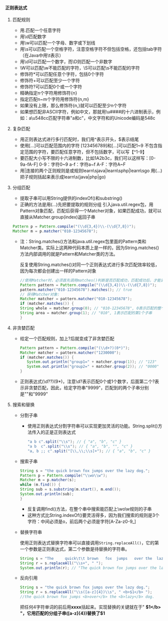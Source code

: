 #### 正则表达式

1. 匹配规则

   - 用.匹配一个任意字符
   - 用\d匹配数字
   - 用\w可以匹配一个字母、数字或下划线
   - 用\s可以匹配一个空格字符，注意空格字符不但包括空格，还包括tab字符（在Java中用\t表示）
   - 用\d可以匹配一个数字，而\D则匹配一个非数字
   - \W可以匹配\w不能匹配的字符，\S可以匹配\s不能匹配的字符
   - 修饰符*可以匹配任意个字符，包括0个字符
   - 修饰符+可以匹配至少一个字符
   - 修饰符?可以匹配0个或一个字符
   - 精确指定n个字符用修饰符{n}
   - 指定匹配n~m个字符用修饰符{n,m}
   - 如果没有上限，那么修饰符{n,}就可以匹配至少n个字符
   - 如果想匹配非ASCII字符，例如中文，那就用\u####的十六进制表示，例如：a\u548cc匹配字符串"a和c"，中文字符和的Unicode编码是548c

2. 复杂匹配

   - 用正则表达式进行多行匹配时，我们用^表示开头，$表示结尾
   - 使用[...]可以匹配范围内的字符 [123456789]和[...]可以匹配1~9
     不包含指定范围的字符，要匹配任意字符，但不包括数字，可以写【^1-9】
   - 要匹配大小写不限的十六进制数，比如1A2b3c，我们可以这样写：[0-9a-fA-F]
     0-9：字符0~9
     a-f：字符a~f
     A-F：字符A~F
   - 用|连接的两个正则规则是或规则learn\sjava|learn\sphp|learn\sgo
     用(...)把子规则括起来表示成learn\\s(java|php|go)

3. 分组匹配

   - 提取子串可以用String提供的indexOf()和substring()
   - 正确的方法是用(...)先把要提取的规则分组
     引入java.util.regex包，用Pattern对象匹配，匹配后获得一个Matcher对象，如果匹配成功，就可以直接从Matcher.group(index)返回子串

   ```java
   Pattern p = Pattern.compile("(\\d{3,4})\\-(\\d{7,8})");
   Matcher m = p.matcher("010-12345678");
   ```

   - 注：String.matches()方法和java.util.regex包里面的Pattern类和Matcher类。实际上这两种代码本质上是一样的，因为String.matches()方法内部调用的就是Pattern和Matcher类的方法。

     反复使用String.matches()对同一个正则表达式进行多次匹配效率较低，因为每次都会创建出一样的Pattern对象

     ```java
     //使用Matcher时，必须首先调用matches()判断是否匹配成功，匹配成功后，才能调用group()提取子串
     Pattern pattern = Pattern.compile("(\\d{3,4})\\-(\\d{7,8})");
     pattern.matcher("010-12345678").matches(); // true
     // 获得Matcher对象:
     Matcher matcher = pattern.matcher("010-12345678");
     if (matcher.matches()) {
     String whole = matcher.group(0); // "010-12345678", 0表示匹配的整个字符串
     String area = matcher.group(1); // "010", 1表示匹配的第1个子串
     }
     ```

4. 非贪婪匹配

   - 给定一个匹配规则，加上?后就变成了非贪婪匹配

     ```java
     Pattern pattern = Pattern.compile("(\\d+?)(0*)");
     Matcher matcher = pattern.matcher("1230000");
     if (matcher.matches()) {
     	System.out.println("group1=" + matcher.group(1)); // "123"
     	System.out.println("group2=" + matcher.group(2)); // "0000"
     }
     ```

   - 正则表达式(\d??)(9*)，注意\d?表示匹配0个或1个数字，后面第二个?表示非贪婪匹配，因此，给定字符串"9999"，匹配到的两个子串分别是""和"9999"

5. 搜索和替换

   - 分割子串

     - 使用正则表达式分割字符串可以实现更加灵活的功能。String.split()方法传入的正是正则表达式

       ```java
       "a b c".split("\\s"); // { "a", "b", "c" }
       "a b  c".split("\\s"); // { "a", "b", "", "c" }
       "a, b ;; c".split("[\\,\\;\\s]+"); // { "a", "b", "c" }
       ```

   - 搜索子串

     ```java
     String s = "the quick brown fox jumps over the lazy dog.";
     Pattern p = Pattern.compile("\\wo\\w");
     Matcher m = p.matcher(s);
     while (m.find()) {
     String sub = s.substring(m.start(), m.end());
     System.out.println(sub);
     }
     ```

     - 反复调用find()方法，在整个串中搜索能匹配上\\wo\\w规则的子串
     - 这种方式比String.indexOf()要灵活得多，因为我们搜索的规则是3个字符：中间必须是o，前后两个必须是字符[A-Za-z0-9_]

   - 替换字符串

     使用正则表达式替换字符串可以直接调用`String.replaceAll()`，它的第一个参数是正则表达式，第二个参数是待替换的字符串。

     ```java
     String s = "The     quick\t\t brown   fox  jumps   over the  lazy dog.";
     String r = s.replaceAll("\\s+", " ");
     System.out.println(r); // "The quick brown fox jumps over the lazy dog."
     ```

   - 反向引用

     ```java
     String s = "the quick brown fox jumps over the lazy dog.";
     String r = s.replaceAll("\\s([a-z]{4})\\s", " <b>$1</b> ");
     //the quick brown fox jumps <b>over</b> the <b>lazy</b> dog.
     ```

     把任何4字符单词的前后用<b>xxxx</b>括起来。实现替换的关键就在于" <b>$1</b> "，它用匹配的分组子串([a-z]{4})替换了$1

